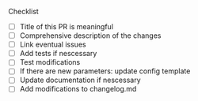 <!--
Thank you very much for putting in this PR!

Please give a comprehensive description of the changes here.
-->

Checklist
- [ ] Title of this PR is meaningful
- [ ] Comprehensive description of the changes
- [ ] Link eventual issues
- [ ] Add tests if nescessary
- [ ] Test modifications
- [ ] If there are new parameters: update config template
- [ ] Update documentation if nescessary
- [ ] Add modifications to changelog.md
